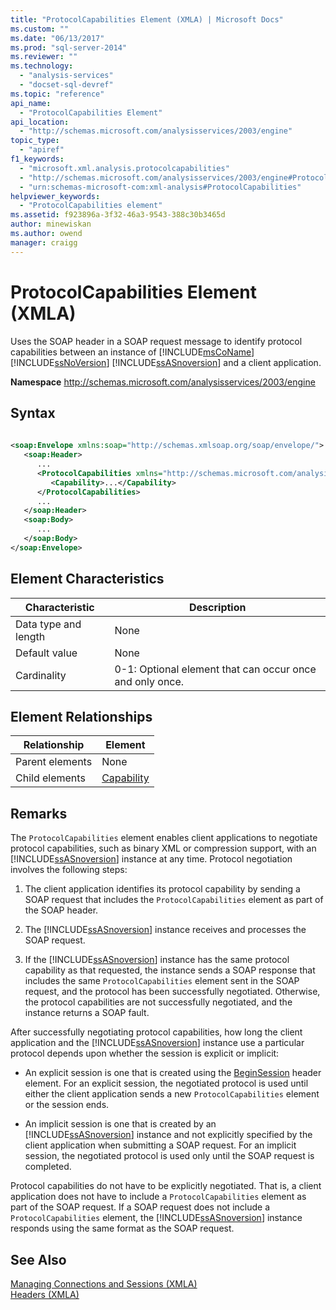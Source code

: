 ```yaml
---
title: "ProtocolCapabilities Element (XMLA) | Microsoft Docs"
ms.custom: ""
ms.date: "06/13/2017"
ms.prod: "sql-server-2014"
ms.reviewer: ""
ms.technology: 
  - "analysis-services"
  - "docset-sql-devref"
ms.topic: "reference"
api_name: 
  - "ProtocolCapabilities Element"
api_location: 
  - "http://schemas.microsoft.com/analysisservices/2003/engine"
topic_type: 
  - "apiref"
f1_keywords: 
  - "microsoft.xml.analysis.protocolcapabilities"
  - "http://schemas.microsoft.com/analysisservices/2003/engine#ProtocolCapabilities"
  - "urn:schemas-microsoft-com:xml-analysis#ProtocolCapabilities"
helpviewer_keywords: 
  - "ProtocolCapabilities element"
ms.assetid: f923896a-3f32-46a3-9543-388c30b3465d
author: minewiskan
ms.author: owend
manager: craigg
---
```

# ProtocolCapabilities Element (XMLA)
  Uses the SOAP header in a SOAP request message to identify protocol capabilities between an instance of [!INCLUDE[msCoName](../../../includes/msconame-md.md)] [!INCLUDE[ssNoVersion](../../../includes/ssnoversion-md.md)] [!INCLUDE[ssASnoversion](../../../includes/ssasnoversion-md.md)] and a client application.  
  
 **Namespace** http://schemas.microsoft.com/analysisservices/2003/engine  
  
## Syntax  
  
```xml  
  
<soap:Envelope xmlns:soap="http://schemas.xmlsoap.org/soap/envelope/">  
   <soap:Header>  
      ...  
      <ProtocolCapabilities xmlns="http://schemas.microsoft.com/analysisservices/2003/engine">  
         <Capability>...</Capability>  
      </ProtocolCapabilities>  
      ...  
   </soap:Header>  
   <soap:Body>  
      ...  
   </soap:Body>  
</soap:Envelope>  
```  
  
## Element Characteristics  
  
|Characteristic|Description|  
|--------------------|-----------------|  
|Data type and length|None|  
|Default value|None|  
|Cardinality|0-1: Optional element that can occur once and only once.|  
  
## Element Relationships  
  
|Relationship|Element|  
|------------------|-------------|  
|Parent elements|None|  
|Child elements|[Capability](../xml-elements-properties/capability-element-xmla.md)|  
  
## Remarks  
 The `ProtocolCapabilities` element enables client applications to negotiate protocol capabilities, such as binary XML or compression support, with an [!INCLUDE[ssASnoversion](../../../includes/ssasnoversion-md.md)] instance at any time. Protocol negotiation involves the following steps:  
  
1.  The client application identifies its protocol capability by sending a SOAP request that includes the `ProtocolCapabilities` element as part of the SOAP header.  
  
2.  The [!INCLUDE[ssASnoversion](../../../includes/ssasnoversion-md.md)] instance receives and processes the SOAP request.  
  
3.  If the [!INCLUDE[ssASnoversion](../../../includes/ssasnoversion-md.md)] instance has the same protocol capability as that requested, the instance sends a SOAP response that includes the same `ProtocolCapabilities` element sent in the SOAP request, and the protocol has been successfully negotiated. Otherwise, the protocol capabilities are not successfully negotiated, and the instance returns a SOAP fault.  
  
 After successfully negotiating protocol capabilities, how long the client application and the [!INCLUDE[ssASnoversion](../../../includes/ssasnoversion-md.md)] instance use a particular protocol depends upon whether the session is explicit or implicit:  
  
-   An explicit session is one that is created using the [BeginSession](session-element-xmla.md) header element. For an explicit session, the negotiated protocol is used until either the client application sends a new `ProtocolCapabilities` element or the session ends.  
  
-   An implicit session is one that is created by an [!INCLUDE[ssASnoversion](../../../includes/ssasnoversion-md.md)] instance and not explicitly specified by the client application when submitting a SOAP request. For an implicit session, the negotiated protocol is used only until the SOAP request is completed.  
  
 Protocol capabilities do not have to be explicitly negotiated. That is, a client application does not have to include a `ProtocolCapabilities` element as part of the SOAP request. If a SOAP request does not include a `ProtocolCapabilities` element, the [!INCLUDE[ssASnoversion](../../../includes/ssasnoversion-md.md)] instance responds using the same format as the SOAP request.  
  
## See Also  
 [Managing Connections and Sessions &#40;XMLA&#41;](../../multidimensional-models-scripting-language-assl-xmla/managing-connections-and-sessions-xmla.md)   
 [Headers &#40;XMLA&#41;](xml-elements-headers.md)  
  
  
